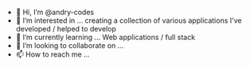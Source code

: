 - 👋 Hi, I’m @andry-codes
- 👀 I’m interested in ... creating a collection of various applications I've developed / helped to develop
- 🌱 I’m currently learning ... Web applications / full stack
- 💞️ I’m looking to collaborate on ...
- 📫 How to reach me ...

<!---
andry-codes/andry-codes is a ✨ special ✨ repository because its `README.md` (this file) appears on your GitHub profile.
You can click the Preview link to take a look at your changes.
--->
